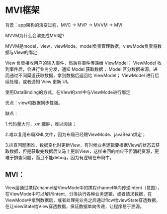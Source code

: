 # MVI框架

背景：app架构的演变过程，MVC -> MVP -> MVVM -> MVI

MVVM为什么会演变成MVI呢?

MVVM是model，view，viewMode，model负责管理数据，viewMode负责将数据与VIew的绑定

View 负责接收用户的输入事件，然后将事件传递给 ViewModel；
ViewModel 收到事件后，会进行业务分发，通知 Model 获取数据；
Model 区分数据来源，进而通过不同渠道获取数据，拿到数据后返回给 ViewModel；
ViewModel 进行后续处理，或者通知 View 更新 UI。

使用DataBinding的方式，在VIew的xml中与ViewMode进行绑定

优点：view和数据同步性强。

缺点：

1.代码量大时，xml臃肿，难以阅读；

2.难以复用布局XML文件，因为布局已经跟ViewMode、javaBean绑定；

3.排查问题困难，数据变化时更新View，有时候业务逻辑要根据View的状态去获取数据，但是获取完数据后又马上更新View，这样来回的响应不但消耗资源，更难于排查问题，而且不能debug，因为有逻辑在布局中。





## MVI：

View层通过携程channel给ViewMode中的携程channel单向传递Intent（意图），在ViewMode中可以解析Intent，分类执行各种业务逻辑，或者请求数据，在ViewMode中拿到数据后，或者处理完业务之后通过flow给viewState穿透数据，在让viewState给View穿透数据，保证数据单向传递，让程序易于溯源。

